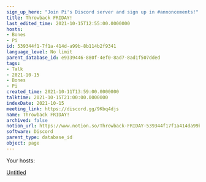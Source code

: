 ```yaml
---
sign_up_here: "Join Pi's Discord server and sign up in #annoncements!"
title: Throwback FRIDAY!
last_edited_time: 2021-10-15T12:55:00.0000000
hosts:
- Bones
- Pi
id: 539344f1-7f1a-414d-a99b-8b114b2f9341
language_level: No limit
parent_database_id: e9339446-880f-4ef0-8ad7-8ad1f507dded
tags:
- Talk
- 2021-10-15
- Bones
- Pi
created_time: 2021-10-11T13:59:00.0000000
talktime: 2021-10-15T21:00:00.0000000
indexDate: 2021-10-15
meeting_link: https://discord.gg/9Kbq4djs
name: Throwback FRIDAY!
archived: false
notion_url: https://www.notion.so/Throwback-FRIDAY-539344f17f1a414da99b8b114b2f9341
software: Discord
parent_type: database_id
object: page
---
```




Your hosts:

[Untitled](https://www.notion.so/482e61b02b9c4456b2b4fe86bb7544c6)   





